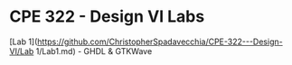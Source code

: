 # CPE 322 - Design VI Labs

[Lab 1](https://github.com/ChristopherSpadavecchia/CPE-322---Design-VI/Lab 1/Lab1.md) - GHDL & GTKWave

